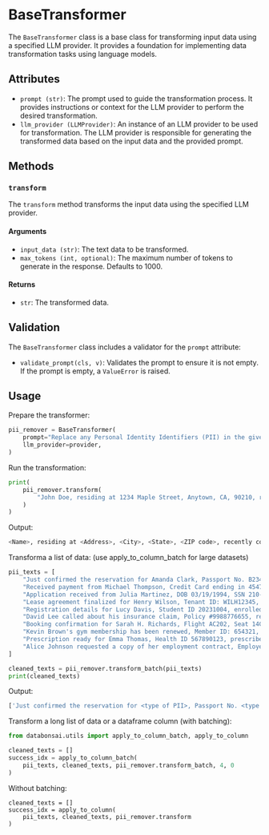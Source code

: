# BaseTransformer

The `BaseTransformer` class is a base class for transforming input data using a
specified LLM provider. It provides a foundation for implementing data
transformation tasks using language models.

## Attributes

-   `prompt (str)`: The prompt used to guide the transformation process. It
    provides instructions or context for the LLM provider to perform the desired
    transformation.
-   `llm_provider (LLMProvider)`: An instance of an LLM provider to be used for
    transformation. The LLM provider is responsible for generating the
    transformed data based on the input data and the provided prompt.

## Methods

### `transform`

The `transform` method transforms the input data using the specified LLM
provider.

#### Arguments

-   `input_data (str)`: The text data to be transformed.
-   `max_tokens (int, optional)`: The maximum number of tokens to generate in
    the response. Defaults to 1000.

#### Returns

-   `str`: The transformed data.

## Validation

The `BaseTransformer` class includes a validator for the `prompt` attribute:

-   `validate_prompt(cls, v)`: Validates the prompt to ensure it is not empty.
    If the prompt is empty, a `ValueError` is raised.

## Usage

Prepare the transformer:

```python
pii_remover = BaseTransformer(
    prompt="Replace any Personal Identity Identifiers (PII) in the given text with <type of PII>. PII includes any information that can be used to identify an individual, such as names, addresses, phone numbers, email addresses, social security numbers, etc.",
    llm_provider=provider,
)
```

Run the transformation:

```python
print(
    pii_remover.transform(
        "John Doe, residing at 1234 Maple Street, Anytown, CA, 90210, recently contacted customer support to report an issue. He provided his phone number, (555) 123-4567, and email address, johndoe@email.com, for follow-up communication."
    )
)
```

Output:

```python
<Name>, residing at <Address>, <City>, <State>, <ZIP code>, recently contacted customer support to report an issue. They provided their phone number, <Phone number>, and email address, <Email address>, for follow-up communication.
```

Transforma a list of data: (use apply_to_column_batch for large datasets)

```python
pii_texts = [
    "Just confirmed the reservation for Amanda Clark, Passport No. B2345678, traveling to Tokyo on May 15, 2024.",
    "Received payment from Michael Thompson, Credit Card ending in 4547, Billing Address: 45 Westview Lane, Springfield, IL.",
    "Application received from Julia Martinez, DOB 03/19/1994, SSN 210-98-7654, applying for the marketing position.",
    "Lease agreement finalized for Henry Wilson, Tenant ID: WILH12345, property at 89 Riverside Drive, Brooklyn, NY.",
    "Registration details for Lucy Davis, Student ID 20231004, enrolled in Advanced Chemistry, Fall semester.",
    "David Lee called about his insurance claim, Policy #9988776655, regarding the accident on April 5th.",
    "Booking confirmation for Sarah H. Richards, Flight AC202, Seat 14C, Frequent Flyer #GH5554321, departing June 12, 2024.",
    "Kevin Brown's gym membership has been renewed, Member ID: 654321, Phone: (555) 987-6543, Email: kbrown@example.com.",
    "Prescription ready for Emma Thomas, Health ID 567890123, prescribed by Dr. Susan Hill on April 10th, 2024.",
    "Alice Johnson requested a copy of her employment contract, Employee No. 112233, hired on August 1st, 2023.",
]

cleaned_texts = pii_remover.transform_batch(pii_texts)
print(cleaned_texts)
```

Output:

```python
['Just confirmed the reservation for <type of PII>, Passport No. <type of PII>, traveling to Tokyo on May 15, 2024.', 'Received payment from <type of PII>, Credit Card ending in <type of PII>, Billing Address: 45 Westview Lane, Springfield, IL.', 'Application received from <type of PII>, DOB 03/19/1994, SSN <type of PII>, applying for the marketing position.', 'Lease agreement finalized for <type of PII>, Tenant ID: WILH12345, property at 89 Riverside Drive, Brooklyn, NY.', 'Registration details for <type of PII>, Student ID 20231004, enrolled in Advanced Chemistry, Fall semester.', '<type of PII> called about his insurance claim, Policy #9988776655, regarding the accident on April 5th.', 'Booking confirmation for <type of PII>, Flight AC202, Seat 14C, Frequent Flyer #GH5554321, departing June 12, 2024.', "Kevin Brown's gym membership has been renewed, Member ID: 654321, Phone: (555) 987-6543, Email: kbrown@example.com.", 'Prescription ready for <type of PII>, Health ID 567890123, prescribed by Dr. Susan Hill on April 10th, 2024.', 'Alice Johnson requested a copy of her employment contract, Employee No. 112233, hired on August 1st, 2023.']
```

Transform a long list of data or a dataframe column (with batching):

```python
from databonsai.utils import apply_to_column_batch, apply_to_column

cleaned_texts = []
success_idx = apply_to_column_batch(
    pii_texts, cleaned_texts, pii_remover.transform_batch, 4, 0
)
```

Without batching:

```
cleaned_texts = []
success_idx = apply_to_column(
    pii_texts, cleaned_texts, pii_remover.transform
)
```
